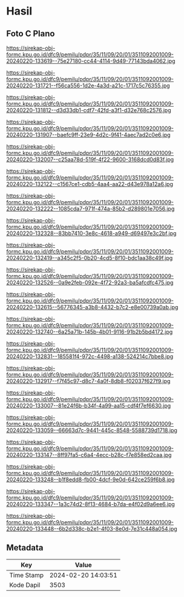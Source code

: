 # Hasil

## Foto C Plano

https://sirekap-obj-formc.kpu.go.id/dfc9/pemilu/pdpr/35/11/09/20/01/3511092001009-20240220-133619--75e27180-cc44-4114-9d49-77143bda4062.jpg

https://sirekap-obj-formc.kpu.go.id/dfc9/pemilu/pdpr/35/11/09/20/01/3511092001009-20240220-131721--f56ca556-1d2e-4a3d-a21c-1717c5c76355.jpg

https://sirekap-obj-formc.kpu.go.id/dfc9/pemilu/pdpr/35/11/09/20/01/3511092001009-20240220-131812--d3d33db1-cdf7-42fd-a3f1-d32e768c2576.jpg

https://sirekap-obj-formc.kpu.go.id/dfc9/pemilu/pdpr/35/11/09/20/01/3511092001009-20240220-131907--baefc9ff-23e9-4d2c-9f41-4aec7ad2c0e6.jpg

https://sirekap-obj-formc.kpu.go.id/dfc9/pemilu/pdpr/35/11/09/20/01/3511092001009-20240220-132007--c25aa78d-519f-4f22-9600-3168dcd0d83f.jpg

https://sirekap-obj-formc.kpu.go.id/dfc9/pemilu/pdpr/35/11/09/20/01/3511092001009-20240220-132122--c1567ce1-cdb5-4aa4-aa22-d43e978a12a6.jpg

https://sirekap-obj-formc.kpu.go.id/dfc9/pemilu/pdpr/35/11/09/20/01/3511092001009-20240220-132222--1085cda7-971f-474a-85b2-d289801e7056.jpg

https://sirekap-obj-formc.kpu.go.id/dfc9/pemilu/pdpr/35/11/09/20/01/3511092001009-20240220-132328--83bb7410-3e8c-4618-a949-d69497e3c2bf.jpg

https://sirekap-obj-formc.kpu.go.id/dfc9/pemilu/pdpr/35/11/09/20/01/3511092001009-20240220-132419--a345c2f5-0b20-4cd5-8f10-bdc1aa38c49f.jpg

https://sirekap-obj-formc.kpu.go.id/dfc9/pemilu/pdpr/35/11/09/20/01/3511092001009-20240220-132526--0a9e2feb-092e-4f72-92a3-ba5afcdfc475.jpg

https://sirekap-obj-formc.kpu.go.id/dfc9/pemilu/pdpr/35/11/09/20/01/3511092001009-20240220-132615--56776345-a3b8-4432-b7c2-e8e00739a0ab.jpg

https://sirekap-obj-formc.kpu.go.id/dfc9/pemilu/pdpr/35/11/09/20/01/3511092001009-20240220-132740--6a25a71b-145b-4b01-9116-91b2b5bd4172.jpg

https://sirekap-obj-formc.kpu.go.id/dfc9/pemilu/pdpr/35/11/09/20/01/3511092001009-20240220-132831--185581f4-972c-4498-a138-524214c7bbe8.jpg

https://sirekap-obj-formc.kpu.go.id/dfc9/pemilu/pdpr/35/11/09/20/01/3511092001009-20240220-132917--f7f45c97-d8c7-4a0f-8db8-f02037f627f9.jpg

https://sirekap-obj-formc.kpu.go.id/dfc9/pemilu/pdpr/35/11/09/20/01/3511092001009-20240220-133007--81e24f6b-b34f-4a99-aa15-cdf4f7ef6630.jpg

https://sirekap-obj-formc.kpu.go.id/dfc9/pemilu/pdpr/35/11/09/20/01/3511092001009-20240220-133059--66663d7c-9441-445c-8548-5588739d1718.jpg

https://sirekap-obj-formc.kpu.go.id/dfc9/pemilu/pdpr/35/11/09/20/01/3511092001009-20240220-133147--8ff97fa5-c6a4-4ecc-b28c-f7e858ed2caa.jpg

https://sirekap-obj-formc.kpu.go.id/dfc9/pemilu/pdpr/35/11/09/20/01/3511092001009-20240220-133248--b1f8edd8-fb00-4dcf-9e0d-642ce259f6b8.jpg

https://sirekap-obj-formc.kpu.go.id/dfc9/pemilu/pdpr/35/11/09/20/01/3511092001009-20240220-133347--1a3c74d2-8f13-4684-b7da-e4f02d9a6ee6.jpg

https://sirekap-obj-formc.kpu.go.id/dfc9/pemilu/pdpr/35/11/09/20/01/3511092001009-20240220-133448--6b2d338c-b2e1-4f03-8e0d-7e31c448a054.jpg


## Metadata

| Key        | Value               |
| ---------- | ------------------- |
| Time Stamp | 2024-02-20 14:03:51 |
| Kode Dapil | 3503                |



